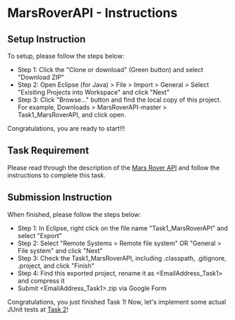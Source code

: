 # MarsRoverAPI - Instructions

## Setup Instruction
To setup, please follow the steps below:

- Step 1: Click the "Clone or download" (Green button) and select "Download ZIP"
- Step 2: Open Eclipse (for Java) > File > Import > General > Select "Exisiting Projects into Workspace" and click "Next"
- Step 3: Click "Browse..." button and find the local copy of this project. For example, Downloads > MarsRoverAPI-master > Task1_MarsRoverAPI, and click open.

Congratulations, you are ready to start!!! 

## Task Requirement
Please read through the description of the [Mars Rover API](https://github.com/ginaBai/MarsRoverAPI/blob/master/Task1_MarsRoverAPI/README.md) and follow the instructions to complete this task. 

## Submission Instruction
When finished, please follow the steps below:

- Step 1: In Eclipse, right click on the file name "Task1_MarsRoverAPI" and select "Export"
- Step 2: Select "Remote Systems > Remote file system" OR "General > File system"
and click "Next"
- Step 3: Check the Task1_MarsRoverAPI, including .classpath, .gitignore, .project, and click "Finish"
- Step 4: Find this exported project, rename it as <EmailAddress_Task1> and compress it
- Submit <EmailAddress_Task1>.zip via Google Form

Congratulations, you just finished Task 1! Now, let's implement some actual JUnit tests at [Task 2](https://github.com/ginaBai/BowlingScoreKeeper)!
